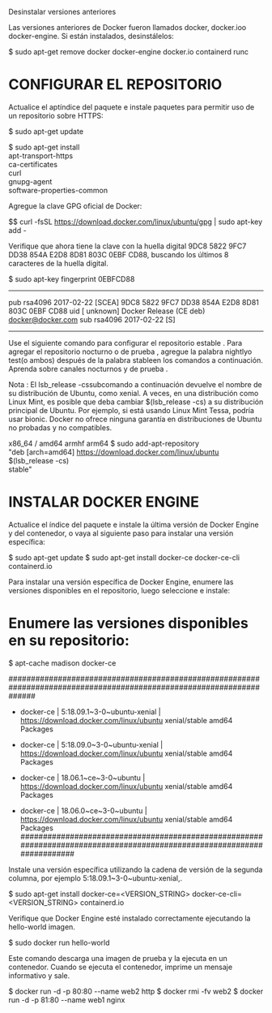Desinstalar versiones anteriores 

Las versiones anteriores de Docker fueron llamados docker, docker.ioo docker-engine. Si están instalados, desinstálelos:

$ sudo apt-get remove docker docker-engine docker.io containerd runc

# CONFIGURAR EL REPOSITORIO

Actualice el aptíndice del paquete e instale paquetes para permitir uso de un repositorio sobre HTTPS:

$ sudo apt-get update

$ sudo apt-get install \
    apt-transport-https \
    ca-certificates \
    curl \
    gnupg-agent \
    software-properties-common
    
 Agregue la clave GPG oficial de Docker:

$$ curl -fsSL https://download.docker.com/linux/ubuntu/gpg | sudo apt-key add -

Verifique que ahora tiene la clave con la huella digital 9DC8 5822 9FC7 DD38 854A  E2D8 8D81 803C 0EBF CD88, buscando los últimos 8 caracteres de la huella digital.

$ sudo apt-key fingerprint 0EBFCD88
___________________________________________________________________
pub   rsa4096 2017-02-22 [SCEA]
      9DC8 5822 9FC7 DD38 854A  E2D8 8D81 803C 0EBF CD88
uid           [ unknown] Docker Release (CE deb) <docker@docker.com>
sub   rsa4096 2017-02-22 [S]
_____________________________________________________________________

Use el siguiente comando para configurar el repositorio estable . Para agregar el repositorio nocturno o de prueba , agregue la palabra nightlyo test(o ambos) después de la palabra stableen los comandos a continuación. Aprenda sobre canales nocturnos y de prueba .

Nota : El lsb_release -cssubcomando a continuación devuelve el nombre de su distribución de Ubuntu, como xenial. A veces, en una distribución como Linux Mint, es posible que deba cambiar $(lsb_release -cs) a su distribución principal de Ubuntu. Por ejemplo, si está usando Linux Mint Tessa, podría usar bionic. Docker no ofrece ninguna garantía en distribuciones de Ubuntu no probadas y no compatibles.

x86_64 / amd64
armhf
arm64
$ sudo add-apt-repository \
   "deb [arch=amd64] https://download.docker.com/linux/ubuntu \
   $(lsb_release -cs) \
   stable"
# INSTALAR DOCKER ENGINE

Actualice el índice del paquete e instale la última versión de Docker Engine y del contenedor, o vaya al siguiente paso para instalar una versión específica:

 $ sudo apt-get update
 $ sudo apt-get install docker-ce docker-ce-cli containerd.io

Para instalar una versión específica de Docker Engine, enumere las versiones disponibles en el repositorio, luego seleccione e instale:

# Enumere las versiones disponibles en su repositorio:

$ apt-cache madison docker-ce

######################################################################################################################
  * docker-ce | 5:18.09.1~3-0~ubuntu-xenial | https://download.docker.com/linux/ubuntu  xenial/stable amd64 Packages
  
  * docker-ce | 5:18.09.0~3-0~ubuntu-xenial | https://download.docker.com/linux/ubuntu  xenial/stable amd64 Packages
  
  * docker-ce | 18.06.1~ce~3-0~ubuntu       | https://download.docker.com/linux/ubuntu  xenial/stable amd64 Packages
  
  * docker-ce | 18.06.0~ce~3-0~ubuntu       | https://download.docker.com/linux/ubuntu  xenial/stable amd64 Packages
 ########################################################################################################################
  
Instale una versión específica utilizando la cadena de versión de la segunda columna, por ejemplo 5:18.09.1~3-0~ubuntu-xenial,.

$ sudo apt-get install docker-ce=<VERSION_STRING> docker-ce-cli=<VERSION_STRING> containerd.io


Verifique que Docker Engine esté instalado correctamente ejecutando la hello-world imagen.

$ sudo docker run hello-world

Este comando descarga una imagen de prueba y la ejecuta en un contenedor.
Cuando se ejecuta el contenedor, imprime un mensaje informativo y sale.

$ docker run -d -p 80:80 --name web2 http
$ docker rmi -fv web2 
$ docker run -d -p 81:80 --name web1 nginx
